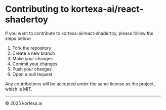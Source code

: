 # Contributing to kortexa-ai/react-shadertoy

If you want to contribute to kortexa-ai/react-shadertoy, please follow the steps below:

1. Fork the repository
2. Create a new branch
3. Make your changes
4. Commit your changes
5. Push your changes
6. Open a pull request

Any contributions will be accepted under the same license as the project, which is MIT.

---

© 2025 kortexa.ai
